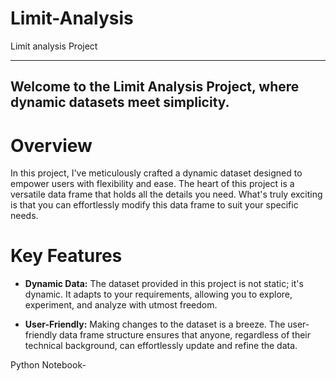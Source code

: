 # Limit-Analysis
Limit analysis Project

---
Welcome to the Limit Analysis Project, where dynamic datasets meet simplicity.
---
# Overview
In this project, I've meticulously crafted a dynamic dataset designed to empower users with flexibility and ease. The heart of this project is a versatile data frame that holds all the details you need. What's truly exciting is that you can effortlessly modify this data frame to suit your specific needs.

# Key Features

- **Dynamic Data:** The dataset provided in this project is not static; it's dynamic. It adapts to your requirements, allowing you to explore, experiment, and analyze with utmost freedom.

- **User-Friendly:** Making changes to the dataset is a breeze. The user-friendly data frame structure ensures that anyone, regardless of their technical background, can effortlessly update and refine the data.

Python Notebook- 
